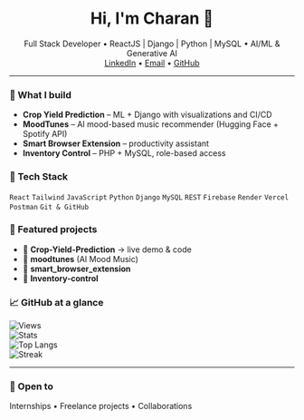 <!-- Profile README for Charan Basava -->
<h1 align="center">Hi, I'm Charan 👋</h1>
<p align="center">
Full Stack Developer • ReactJS | Django | Python | MySQL • AI/ML & Generative AI
<br/>
<a href="https://www.linkedin.com/in/charan-basava-961599284">LinkedIn</a> •
<a href="mailto:basavacharan85900@gmail.com">Email</a> •
<a href="https://github.com/CharanBasava">GitHub</a>
</p>

---

### 🔭 What I build
- **Crop Yield Prediction** – ML + Django with visualizations and CI/CD  
- **MoodTunes** – AI mood-based music recommender (Hugging Face + Spotify API)  
- **Smart Browser Extension** – productivity assistant  
- **Inventory Control** – PHP + MySQL, role-based access

### 🧰 Tech Stack
`React` `Tailwind` `JavaScript` `Python` `Django` `MySQL` `REST` `Firebase` `Render` `Vercel` `Postman` `Git & GitHub`

### 📌 Featured projects
- 🌾 **Crop-Yield-Prediction** → live demo & code  
- 🎵 **moodtunes** (AI Mood Music)  
- 🧠 **smart_browser_extension**  
- 🧾 **Inventory-control**

### 📈 GitHub at a glance
![Views](https://komarev.com/ghpvc/?username=CharanBasava)
<br/>
![Stats](https://github-readme-stats.vercel.app/api?username=CharanBasava&show_icons=true&hide_title=true)
<br/>
![Top Langs](https://github-readme-stats.vercel.app/api/top-langs/?username=CharanBasava&layout=compact)
<br/>
![Streak](https://streak-stats.demolab.com?user=CharanBasava)

---

### 🤝 Open to
Internships • Freelance projects • Collaborations
